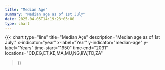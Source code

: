 ```yaml
---
title: "Median Age"
summary: "Median age as of 1st July"
date: 2025-04-05T14:19:23+03:00
type: chart
---
```


{{< chart
    type="line"
    title="Median Age"
    description="Median age as of 1st July."
    x-indicator="year"
    x-label="Year"
    y-indicator="median-age"
    y-label="Years"
    time-start="1950"
    time-end="2031"
    locations="CD,EG,ET,KE,MA,MU,NG,RW,TD,ZA"
>}}
